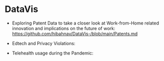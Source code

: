 # DataVis


- Exploring Patent Data to take a closer look at Work-from-Home related innovation and implications on the future of work:
https://github.com/hibahnav/DataVis-/blob/main/Patents.md


- Edtech and Privacy Violations:


- Telehealth usage during the Pandemic:
